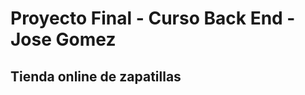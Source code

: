# Proyecto Final - Curso Back End - Jose Gomez

## Tienda online de zapatillas

<!-- Este proyecto se creo con  [Create React App](https://github.com/facebook/create-react-app). -->

<!-- ## Video Proyecto

-seleccion de productos
-seleccion de categorias
-carrito de compras
-finalizacion compra
-falto favoritos

## Implementaciones

https://github.com/JosemGR02/appJoseGomez.git -->

<!-- ## Available Scripts

In the project directory, you can run: -->
<!-- 
### `npm start`

Runs the app in the development mode.\
Open [http://localhost:3000](http://localhost:3000) to view it in your browser.

The page will reload when you make changes.\
You may also see any lint errors in the console.

### `npm run build`

Builds the app for production to the `build` folder.\
It correctly bundles React in production mode and optimizes the build for the best performance.

The build is minified and the filenames include the hashes.\
Your app is ready to be deployed!

See the section about [deployment](https://facebook.github.io/create-react-app/docs/deployment) for more information. -->